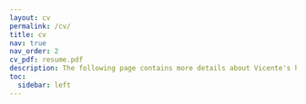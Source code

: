 ```yaml
---
layout: cv
permalink: /cv/
title: cv
nav: true
nav_order: 2
cv_pdf: resume.pdf
description: The following page contains more details about Vicente's history.
toc:
  sidebar: left
---
```

